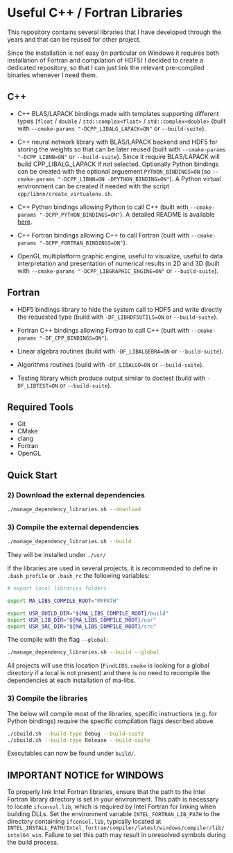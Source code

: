 # Useful C++ / Fortran Libraries 

This repository contains several libraries that I have developed through the years and that can be reused for other project.

Since the installation is not easy (in particular on Windows it requires both installation of Fortran and compilation of HDF5) I decided to create a dedicated repository, so that I can just link the relevant pre-compiled binaries whenever I need them.

## C++ 

- C++ BLAS/LAPACK bindings made with templates supporting different types (`float` / `double` / `std::complex<float>` / `std::complex<double>` (built with `--cmake-params "-DCPP_LIBALG_LAPACK=ON"` or `--build-suite`).

- C++ neural network library with BLAS/LAPACK backend and HDF5 for storing the weights so that can be later reused (built with `--cmake-params "-DCPP_LIBNN=ON"` or `--build-suite`). Since it require BLAS/LAPACK will build CPP_LIBALG_LAPACK if not selected. Optionally Python bindings can be created with the optional arguement `PYTHON_BINDINGS=ON` (so `--cmake-params "-DCPP_LIBNN=ON -DPYTHON_BINDING=ON"`). A Python virtual environment can be created if needed with the script `cpp/libnn/create_virtualenv.sh`.

- C++ Python bindings allowing Python to call C++ (built with `--cmake-params "-DCPP_PYTHON_BINDINGS=ON"`). A detailed README is available [here](cpp/python_bindings/README.md).

- C++ Fortran bindings allowing C++ to call Fortran (built with `--cmake-params "-DCPP_FORTRAN_BINDINGS=ON"`).

- OpenGL multiplatform graphic engine, useful to visualize, useful fo data interpretation and presentation of numerical results in 2D and 3D (built with `--cmake-params "-DCPP_LIBGRAPHIC_ENGINE=ON"` or `--build-suite`).

## Fortran 

- HDF5 bindings library to hide the system call to HDF5 and write directly the requested type (build with `-DF_LIBHDF5UTILS=ON` or `--build-suite`).

- Fortran C++ bindings allowing Fortran to call C++ (built with `--cmake-params "-DF_CPP_BINDINGS=ON"`).

- Linear algebra routines (build with `-DF_LIBALGEBRA=ON` or `--build-suite`).

- Algorithms routines (build with `-DF_LIBALGO=ON` or `--build-suite`).

- Testing library which produce output similar to doctest (build with `-DF_LIBTEST=ON` or `--build-suite`).

## Required Tools

- Git
- CMake
- clang
- Fortran
- OpenGL

## Quick Start

### 2) Download the external dependencies

```bash
./manage_dependency_libraries.sh --download
```

### 3) Compile the external dependencies

```bash
./manage_dependency_libraries.sh --build
```

They will be installed under `./usr/`

If the libraries are used in several projects, it is recommended to define in `.bash_profile` or `.bash_rc` the following variables:

```bash
# export local libraries folders

export MA_LIBS_COMPILE_ROOT="MYPATH"

export USR_BUILD_DIR="${MA_LIBS_COMPILE_ROOT}/build"
export USR_LIB_DIR="${MA_LIBS_COMPILE_ROOT}/usr"
export USR_SRC_DIR="${MA_LIBS_COMPILE_ROOT}/src"
```

The compile with the flag `--global`:

```bash
./manage_dependency_libraries.sh --build --global
```

All projects will use this location (`FindLIBS.cmake` is looking for a global directory if a local is not present) and there is no need to recompile the dependencies at each installation of ma-libs.

### 3) Compile the libraries 

The below will compile most of the libraries, specific instructions (e.g. for Python bindings) require the specific compilation flags described above.

```bash
./cbuild.sh --build-type Debug --build-suite
./cbuild.sh --build-type Release --build-suite
```

Executables can now be found under `build/`.

## IMPORTANT NOTICE for WINDOWS

To properly link Intel Fortran libraries, ensure that the path to the Intel Fortran library directory is set in your environment. This path is necessary to locate `ifconsol.lib`, which is required by Intel Fortran for linking when building DLLs. Set the environment variable `INTEL_FORTRAN_LIB_PATH` to the directory containing `ifconsol.lib`, typically located at `INTEL_INSTALL_PATH/Intel_fortran/compiler/latest/windows/compiler/lib/intel64_win`. Failure to set this path may result in unresolved symbols during the build process.
